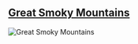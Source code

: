 ## [Great Smoky Mountains](R/portraits/great_smoky_mountains)

![Great Smoky Mountains](tracked_graphics/smoky_titled_gray_jolla_insta_small.png)
